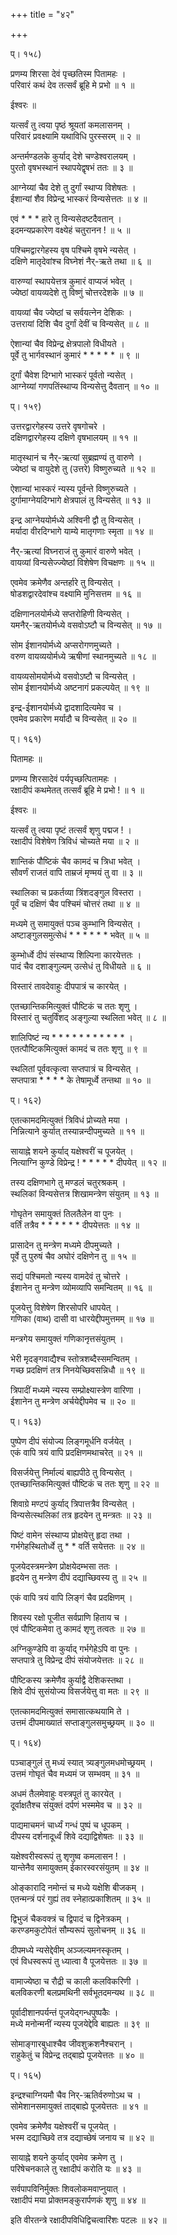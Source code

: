 +++
title = "४२"

+++
  
प्। १५८)  
  
प्रणम्य शिरसा देवं पृच्छतिस्म पितामहः ।  
परिवारं कथं देव तत्सर्वं ब्रूहि मे प्रभो ॥ १ ॥  
  
ईश्वरः ॥  
  
यत्सर्वं तु त्वया पृष्ठं श्रूयतां कमलासनम् ।  
परिवारं प्रवक्ष्यामि यथाविधि पुरस्सरम् ॥ २ ॥  
  
अन्तर्मण्डलके कुर्याद् देशे चण्डेश्वरालयम् ।  
पुरतो वृषभस्थानं स्थापयेद्वृषभं ततः ॥ ३ ॥  
  
आग्नेय्यां चैव देशे तु दुर्गां स्थाप्य विशेषतः ।  
ईशान्यां शैव विप्रेन्द्र भास्करं विन्यसेत्ततः ॥ ४ ॥  
  
एवं * * * हारे तु विन्यसेदष्टदैवतान् ।  
इदमन्यप्रकारेण वक्ष्येहं चतुरानन ! ॥ ५ ॥  
  
पश्चिमद्वारगेहस्य वृष पश्चिमे वृषभे न्यसेत् ।  
दक्षिणे मातृदेवांश्च विघ्नेशं नैर्-ऋते तथा ॥ ६ ॥  
  
वारुण्यां स्थापयेत्तत्र कुमारं वाप्यजं भवेत् ।  
ज्येष्ठां वायव्यदेशे तु विष्णुं चोत्तरदेशके ॥ ७ ॥  
  
वायव्यां चैव ज्येष्ठां च सर्वयत्नेन देशिकः ।  
उत्तरायां दिशि चैव दुर्गां देवीं च विन्यसेत् ॥ ८ ॥  
  
ऐशान्यां चैव विप्रेन्द्र क्षेत्रपालो विधीयते ।  
पूर्वे तु भार्गवस्थानं कुमारं * * * * * ॥ ९ ॥  
  
दुर्गां चैवेश दिग्भागे भास्करं पूर्वतो न्यसेत् ।  
आग्नेय्यां गणपतिंस्थाप्य विन्यसेत्तु दैवतान् ॥ १० ॥  
  
प्। १५९)  
  
उत्तरद्वारगेहस्य उत्तरे वृषगोचरे ।  
दक्षिणद्वारगेहस्य दक्षिणे वृषभालयम् ॥ ११ ॥  
  
मातृस्थानं च नैर्-ऋत्यां सुब्रह्मण्यं तु वारुणे ।  
ज्येष्ठां च वायुदेशे तु (उत्तरे) विष्णुरुच्यते ॥ १२ ॥  
  
ऐशान्यां भास्करं न्यस्य पूर्वन्ते विष्णुरुच्यते ।  
दुर्गामाग्नेयदिग्भागे क्षेत्रपालं तु विन्यसेत् ॥ १३ ॥  
  
इन्द्र आग्नेययोर्मध्ये अश्विनी द्वौ तु विन्यसेत् ।  
मर्यादा वीरदिग्भागे याम्ये मातृगणाः स्मृता ॥ १४ ॥  
  
नैर्-ऋत्यां विघ्नराजं तु कुमारं वारुणे भवेत् ।  
वायव्यां विन्यसेज्ज्येष्ठां विशेषेण विचक्षणः ॥ १५ ॥  
  
एवमेव क्रमेणैव अन्तर्हारे तु विन्यसेत् ।  
षोडशद्वारदेवांश्च वक्ष्यामि मुनिसत्तम ॥ १६ ॥  
  
दक्षिणानलयोर्मध्ये सप्तरोहिणी विन्यसेत् ।  
यमनैर्-ऋतयोर्मध्ये वसवोऽष्टौ च विन्यसेत् ॥ १७ ॥  
  
सोम ईशानयोर्मध्ये अप्सरोगणमुच्यते ।  
वरुण वायव्ययोर्मध्ये ऋषीणां स्थानमुच्यते ॥ १८ ॥  
  
वायव्यसोमयोर्मध्ये वसवोऽष्टौ च विन्यसेत् ।  
सोम ईशानयोर्मध्ये अष्टनागं प्रकल्पयेत् ॥ १९ ॥  
  
इन्द्र-ईशानयोर्मध्ये द्वादशादित्यमेव च ।  
एवमेव प्रकारेण मर्यादौ च विन्यसेत् ॥ २० ॥  
  
प्। १६१)  
  
पितामहः ॥  
  
प्रणम्य शिरसादेवं पर्यपृच्छत्पितामहः ।  
रक्षादीपं कथमेतत् तत्सर्वं ब्रूहि मे प्रभो ! ॥ १ ॥  
  
ईश्वरः ॥  
  
यत्सर्वं तु त्वया पृष्टं तत्सर्वं शृणु पद्मज ! ।  
रक्षादीपं विशेषेण त्रिविधं चोच्यते मया ॥ २ ॥  
  
शान्तिकं पौष्टिकं चैव कामदं च त्रिधा भवेत् ।  
सौवर्णं राजतं वापि ताम्रजं मृण्मयं तु वा ॥ ३ ॥  
  
स्थालिका च प्रकर्तव्या त्रिंशदङ्गुल विस्तरा ।  
पूर्वं च दक्षिणं चैव पश्चिमं चोत्तरं तथा ॥ ४ ॥  
  
मध्यमे तु समायुक्तं पञ्च कुम्भानि विन्यसेत् ।  
अष्टाङ्गुलसमुत्सेधं * * * * * * भवेत् ॥ ५ ॥  
  
कुम्भोर्ध्वे दीपं संस्थाप्य शिल्पिना कारयेत्ततः ।  
पादं चैव दशाङ्गुल्यम् उत्सेधं तु विधीयते ॥ ६ ॥  
  
विस्तारं तावदेवाहुः दीपपात्रं च कारयेत् ।  
  
एतच्छान्तिकमित्युक्तं पौष्टिकं च ततः शृणु ।  
विस्तारं तु चतुर्विंशद् अङ्गुल्या स्थलिता भवेत् ॥ ८ ॥  
  
शालिपिष्टं न्य * * * * * * * * * * * ।  
एतत्पौष्टिकमित्युक्तं कामदं च ततः शृणु ॥ ९ ॥  
  
स्थलितां पूर्ववत्कृत्वा सप्तपात्रं च विन्यसेत् ।  
सप्तपात्रा * * * * के तेषामूर्ध्वे तन्तथा ॥ १० ॥  
  
प्। १६२)  
  
एतत्कामदमित्युक्तं त्रिविधं प्रोच्यते मया ।  
निन्नित्याने कुर्यात् तस्यान्नन्दीपमुच्यते ॥ ११ ॥  
  
सायाह्ने शयने कुर्याद् यक्षेश्वरीं च पूजयेत् ।  
नित्याग्नि कुण्डे विप्रेन्द्र ! * * * * * दीपयेत् ॥ १२ ॥  
  
तस्य दक्षिणभागे तु मण्डलं चतुरश्रकम् ।  
स्थलिकां विन्यसेत्तत्र शिखामन्त्रेण संयुतम् ॥ १३ ॥  
  
गोघृतेन समायुक्तं तिलतैलेन वा पुनः ।  
वर्तिं तत्रैव * * * * * * दीपयेत्ततः ॥ १४ ॥  
  
प्रासादेन तु मन्त्रेण मध्यमे दीपमुच्यते ।  
पूर्वे तु पुरुषं चैव अघोरं दक्षिणेन तु ॥ १५ ॥  
  
सद्यं पश्चिमतो न्यस्य वामदेवं तु चोत्तरे ।  
ईशानेन तु मन्त्रेण व्योमव्यापि समन्वितम् ॥ १६ ॥  
  
पूजयेत्तु विशेषेण शिरसोपरि धापयेत् ।  
गणिका (वाथ) दासी वा धारयेद्दीपमुत्तमम् ॥ १७ ॥  
  
मन्त्रगेय समायुक्तं गणिकानृत्तसंयुतम् ।  
  
भेरी मृदङ्गवाद्यैश्च स्तोत्रशब्दैस्समन्वितम् ।  
गच्छ प्रदक्षिणं तत्र निनयेच्छिवसन्निधौ ॥ १९ ॥  
  
त्रिपादीं मध्यमे न्यस्य सम्प्रोक्ष्यास्त्रेण वारिणा ।  
ईशानेन तु मन्त्रेण अर्चयेद्दीपमेव च ॥ २० ॥  
  
प्। १६३)  
  
पुष्पेण दीपं संयोज्य लिङ्गमूर्धनि वर्जयेत् ।  
एकं वापि त्रयं वापि प्रदक्षिणमथाचरेत् ॥ २१ ॥  
  
विसर्जयेत्तु निर्माल्यं बाह्यपीठे तु विन्यसेत् ।  
एतच्छान्तिकमित्युक्तं पौष्टिकं च ततः शृणु ॥ २२ ॥  
  
शिवाग्रे मण्टपं कुर्याद् त्रिपात्तत्रैव विन्यसेत् ।  
विन्यसेत्स्थलिकां तत्र हृदयेन तु मन्त्रतः ॥ २३ ॥  
  
पिष्टं वामेन संस्थाप्य प्रोक्षयेत्तु हृदा तथा ।  
गर्भगेहस्थितोर्ध्वे तु * * वर्ति सयेत्ततः ॥ २४ ॥  
  
पूजयेदस्त्रमन्त्रेण प्रोक्षयेदम्भसा ततः ।  
हृदयेन तु मन्त्रेण दीपं दद्याच्छिवस्य तु ॥ २५ ॥  
  
एकं वापि त्रयं वापि लिङ्गं चैव प्रदक्षिणम् ।  
  
शिवस्य रक्षो पूजीत सर्वप्राणि हिताय च ।  
एवं पौष्टिकमेवा तु कामदं शृणु तत्वतः ॥ २७ ॥  
  
अग्निकुण्डेपि वा कुर्याद् गर्भगेहेऽपि वा पुनः ।  
सप्तपात्रे तु विप्रेन्द्र दीपं संयोजयेत्ततः ॥ २८ ॥  
  
पौष्टिकस्य क्रमेणैव कुर्याद्वै देशिकस्तथा ।  
शिवे दीपं सुसंयोज्य विसर्जयेत्तु वा मतः ॥ २९ ॥  
  
एतत्कामदमित्युक्तं समासात्कथयामि ते ।  
उत्तमं दीपमाख्यातं सप्ताङ्गुलसमुच्छ्रयम् ॥ ३० ॥  
  
प्। १६४)  
  
पञ्चाङ्गुलं तु मध्यं स्यात् त्र्यङ्गुलमधमोच्छ्रयम् ।  
उत्तमं गोघृतं चैव मध्यमं ज सम्भवम् ॥ ३१ ॥  
  
अधमं तैलमेवाहुः वस्त्रपूतं तु कारयेत् ।  
दूर्वाक्षतैश्च संयुक्तं दर्पणं भस्ममेव च ॥ ३२ ॥  
  
पाद्यमाचमनं चार्ध्यं गन्धं पुष्पं च धूपकम् ।  
दीपस्य दर्शनादूर्ध्वं शिवे दद्याद्विशेषतः ॥ ३३ ॥  
  
यक्षेश्वरीस्वरूपं तु शृणुष्व कमलासन ! ।  
यान्तेनैव समायुक्तम् ईकारस्वरसंयुतम् ॥ ३४ ॥  
  
ओङ्कारादि नमोन्तं च मध्ये यक्षेशि बीजकम् ।  
एतन्मन्त्रं परं गुह्यं तव स्नेहात्प्रकाशितम् ॥ ३५ ॥  
  
द्विभुजं चैकवक्त्रं च द्विपादं च द्विनेत्रकम् ।  
करण्डमकुटोपेतं सौम्यरूपं सुलोचनम् ॥ ३६ ॥  
  
दीपमध्ये न्यसेद्देवीम् अञ्जल्यमनस्कृतम् ।  
एवं विधस्वरूपं तु ध्यात्वा वै पूजयेत्ततः ॥ ३७ ॥  
  
वामाज्येष्ठा च रौद्री च काली कलविकरिणी ।  
बलविकरणी बलप्रमथिनी सर्वभूतदमन्यथ ॥ ३८ ॥  
  
पूर्वादीशानपर्यन्तं पूजयेद्गन्धपुष्पकैः ।  
मध्ये मनोन्मनीं न्यस्य पूजयेद्देवि बाह्यतः ॥ ३९ ॥  
  
सोमाङ्गारबुधाश्चैव जीवशुक्रशनैश्चरान् ।  
राहुकेतुं च विप्रेन्द्र तद्बाह्ये पूजयेत्ततः ॥ ४० ॥  
  
प्। १६५)  
  
इन्द्रश्चाग्नियमौ चैव निर्-ऋतिर्वरुणोऽथ च ।  
सोमेशानसमायुक्तं ताद्बाह्ये पूजयेत्ततः ॥ ४१ ॥  
  
एवमेव क्रमेणैव यक्षेश्वरीं च पूजयेत् ।  
भस्म दद्याच्छिवे तत्र दद्याच्छेषं जनाय च ॥ ४२ ॥  
  
सायाह्ने शयने कुर्याद् एवमेव क्रमेण तु ।  
परिषेचनकाले तु रक्षादीपं करोति यः ॥ ४३ ॥  
  
सर्वपापविनिर्मुक्तः शिवलोकमवाप्नुयात् ।  
रक्षादीपं मया प्रोक्तमङ्कुरार्पणकं शृणु ॥ ४४ ॥  
  
इति वीरतन्त्रे रक्षादीपविधिद्विचत्वारिंशः पटलः ॥ ४२ ॥  
